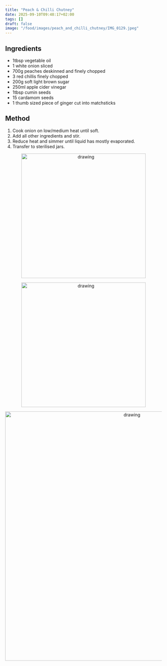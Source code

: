 ```yaml
---
title: "Peach & Chilli Chutney"
date: 2025-09-10T09:48:17+02:00
tags: []
draft: false
image: "/food/images/peach_and_chilli_chutney/IMG_0129.jpeg"
---
```


## Ingredients

* 1tbsp vegetable oil 
* 1 white onion sliced
* 700g peaches deskinned and finely chopped
* 3 red chillis finely chopped
* 200g soft light brown sugar
* 250ml apple cider vinegar
* 1tbsp cumin seeds
* 15 cardamom seeds
* 1 thumb sized piece of ginger cut into matchsticks

## Method 

1. Cook onion on low/medium heat until soft.
2. Add all other ingredients and stir.
3. Reduce heat and simmer until liquid has mostly evaporated.
4. Transfer to sterilised jars.

<div class="container">
  <div class="row">
    <div class="col">
		<p align="center"> <img src="/food/images/peach_and_chilli_chutney/IMG_0133.jpeg" alt="drawing" width="400px" loading="lazy"/></p>
    </div>
  <div class="col">
		<p align="center"> <img src="/food/images/peach_and_chilli_chutney/IMG_0136.jpeg" alt="drawing" width="400px" loading="lazy"/></p>
	</p>
  </div>
</div>
</div>




<p align="center"> 
<img src="/food/images/peach_and_chilli_chutney/IMG_0131.jpeg" alt="drawing" width="800"/>
</p>
<br>


